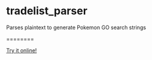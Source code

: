 # tradelist_parser
Parses plaintext to generate Pokemon GO search strings

========

[Try it online!](https://tio.run/##jX1rk9s2k@5nz69QJlWJvYm9ey6ffCq7RUkciRElKpTo8Tgn5YJISIJFEgwv0mje2t/@nm4AlNC0OO@JY3usByRBXLqfvqBVnOu9zP/XPzOZf92yTKTnrxkrBr8N/vHzpkk3rGJN@fPHwc8Pztzzn74OI3/orJwo/PnXwc/ieH4NPvK8eQ2P96zMWJ5wu8Vo6oRzZzF2r014ymX@ahPxwsqkt0X1dyPKOuVWg9UfkReufRfhEytr@Qq@SVlVS1H14TGreVkIGx45azdcegrOeM0KmfSgm6aGq7cl77v8xHlCuvboumP94AM7NDm7CW3gqlKk6U2wEMmOny1o6Y0n7tMFknUtX0NvYiWra1bbvQmd9dpZOwYUOEy30argrJQne3iXrhMGjwhuX8H4geWVBbkzZ7FCgJUbebgFFOLA4n1D3mDmjKaR7qXoxSpYp9W@5KQnsMJW09B9vDSAlbLva5CLRJbMXscLbxyEzuICCjKZHfTvhvPXL5b96EHku9tonPItE6W9Gka@@@B44dMF3pD1Z8PHJi3EswV@ivyl91k/NoeFn/LqJvpN7HbpuWi2Wwv@3ZtM/Kdl9PCgFr5qUr/W5KXZMHs1fomGzhqBnUx7EJkkgsxRMB57q6m6KJUyu4kcRcqLtMn4TbRgJbPfcumEzuoC8Li@hYFslDnp4id3ESx0JxHMZL2/jSZil/LavnTsTXx3rcFmV5dC3gYzLk/krnM3eFzrl@BlJcjqtLDqnDSxvZ@Wq6dxNJqZoe4HQbofiKQBoTwzsqQUGWcFvwnuYMunot7b6AQ2ve@tp67e4DHDFdaHFzIVJ2av@WXge4/O5ALuRZm@AoPE2t@G2aa0t6kzDB0tjJMehKXswF5YdgPKQBjJggzBaBosL9CB92Isu33dhqdpVZSysRfI0PX91TIMorVRKYXIsWFvk6OIa9BJ0Ka3Sc3zmsVS2i3W7mLtjILAvzYoG97bApRJ0iRkEt1gHI1dvQbYETR/2YPKlGe3oULmZ6KIlsHiqdVDoMKojL6CVSpPBR3ylR88LoOZ28KbUvagGdvlPBM1nbDJwp1762uDmvAYG7/fsnLL63j/c3J/bfHghA/uejQdq60Ng0U2NrxxYIDOlm@RipPBX7muGveEn3aSaIQW2eGuJEMeenPNorLmcPPzag8LiXK41RRWSkvPUnmu6l54B9wqtSXExFmtfSUE9qzJ6YVXbMfzHbsNyZxopGChNU4CIuWFsKwxCIwvrpqc/bkg6tOCDiXbbOwOzkJnOFRPQq1KF@gVO8oUSOXGluCBvw7CoeItKWiFUpKVb8PPfLeLG7KW3M/uZDKK9FpSDRq4f1@DuNlIIhxH0TBYmHUIA8EON7G9qMEMSMkorZ/CYBJZMIie/Daeivgg6oYsLN8bzbx1tFCi8yC3W8pEZsHDg6dBkEovvWC5P@9laT83nD5Ng3BhwET2YNjbiqggsA0WK61mapbveGqLirWzmLi@EeiwxKqDeVsgkLDEZnDtV91UDYgsK25fDk9duVqYcJaUtyHUmJTLTQLYDu7CXNchazZYs/JsE9TV2gmfohbKiA1yxbLywyAThL3Mw69z2MDqyhgsQLo/R0@gRtX2/HbO7c30@9Pi82UBs03z8mKvQN8drZ1h9OWLkXcZ2aEg7eZOqEl4XgkFLb3FygutEa3BXJSKTK3BSAxWFgQ3BPJeUq03AYYeKr23OwPbSmTVA6esMCzNd5bAwawbJ8LYO2NvvQ4sgPMj2Qqu@0nLhCMYdCW1SS/YN9j4PdA2ZX1Xwf3OOwItg/BpEqhpl0CjzkQaBECVnvRWBxDn/jZ4gDkittwM5mcdXKGiugkyDtKJxfVZaQ/HDYOxM1o/@dbgVLksU2YvjtUiCH3ns6ZnYO81WqQ64dobRQt7YF9YYWbqi7Mc01mG4Su10TAHiRi6ZKbQjswFEdTO2lt4BoQRZKJ8DaYK2oIzfqpPqr9z93H9aPc200YffG59GO/FAYwuwjNGU28WhJ5mExt2BkG67YMzvgMC22R9eHzOE/Z3I2z1PXpajJ0/Ik9pasTYkfXB9bnYp7IS1HFCWshaJoKYdutgHYw949UoZQzDeeqBt7xkqdixuuxpUAH7K3lNOMYC5lNxx21T9mJ7CZaPJF6GaRCs8beyK2Vcg3HQg6Y8OW/sQfHd8dPQMRA1cK5QBRIJpMeBeBm8BdhqM72aRUey2CgMVI@tCWsEtKVs6BwvgKlHWiTldVPmPWjR74tAo3zLekxyZTVvXrOaa7kD/k@mbeIuvRaCnXsTA2vV7g8Yo6ozz7c/BtkPVgYRxqHrLo0YZNvt@SYGVs2elR0p3oJosciq6jHS4YnU4QUXer5a6uyleQWtmkSepEwItY/GwWMQjIPWIKwlT27bg2DAFaIg63G59FSHq4MoOk6FK/ityYqUztMVZKIglzneMpjrzoJFTRbNKgKrWZMdALepJLTDQs8sz2zoyVnM1fKHly8IAYA3X7rh16UDzEO7if5u2A50Nv@ukdKTVdGj1pps06fxsqY8UMfePApnxrGHtlaHBhFjS1RJydmxIevEW41D1/kUKf8KKJ@Tei5onkebs53kBncHkT6PwXAIm0PLn50oGRhjgnAwL3TAFvMmhr7wmDpIF@5IrZStRLkG@qu6CSdNXhWsjNUwjqPFaumEI9fq3A5FKjFrfG@iSRPYUDy9adlUeQOvRBb3ahHBG/nGpGP5K/DfJ5FuqUvsj0fPfzC7qorFi@whh9W@iQ9agaym0Wjm268ClBKMf6lHAi5wRkDnVoRAcFZR83ThOivX@A6SRDRlRbi5C3s9CldqzSJW0hVC8CptdmS1r/xoMjdOl13Myp28CVYnAcNpQ48ejJaed5A@J@p0uqIx2AJS2xIjoPqB71jvWvIMtqWwJUjozoPQ8ZRlDyoNhBMnXlgbT2DmN0JHOMau7w29cEyYcV7TbgEDBGKj9TBwZni4uvUK2DDc9YmYME2eSBKjAQW0GAc6RKPhjgS7wrhH@8wcEOR5QaIMYDwtNY@TeUGtyCtmmPD/vE2FgermNbW5wc5ZrH2zIjMOM2uW5Nx1wglZk/W5lLvmVeu2Ju44C64yKUEjZ7etoQOZ2@8soc35piGUiRTeR9EOQOA9ZlZnN6moei1XWEwHTSxgjcyCyLZa8por7Q6UyvXsDdcgJ9djEyElt4cGTJOjoHaE74SfgI1qk60pXkFhXIHM9uOwF4VaJLDNPIesvvdSSZ5p8D6Y2vQaxnSj3mIEgzm0XwP9kvHB3r3AHN3RLDCO4@OZctorWMW8qEUfWssSCBvlPiEwspHe3dmmqQ7EarfgTcpeRC@aNcmBMIR5NJ55xpNbVvtaZrfR6gR8iJf1TbDA9XjmOfV0BqPpk7vQck7s9vVrDV7E7gWMIqKfv3iTL84k0LstFbmkfiQCn5oSKAzhBFE4Xxr@L9KY3toCN5w1tdgSx58Fx6zqvzZpqlo@38ZSWTN7I/rB2hlrAJnITaRJRCxTeQurOE8kNVPcsTFDmpeUs@1NrNqLbU2E@RWrGUh6QnvWDvBQQ3tOvB8EzbOjahx0z8Ro8QI0RNEhcVcUTLW6IrFXf73S8rtMBbuFAA1J@FESa/oCVqB9D4IMDOjdmaeDTKz6uwHlL/LbeLUvQaFQxrGahkEwN5QDJqpDmglcpexAY2Mr35kFaxOp28myF8VLu6zyAuZgrLGERmAXI2fsGPAbqw63wWoPpiXgt9HTXlQZUbCPU2811wo0lQ0w2eQ2yJ8LxG@DGTs0e@p/mDuzaGr8B5gUcWZZHwwWUa89lMuKF4xQ2EWwcpfOamWMmromixsmdv1keErM@sAK48hnrX6coe8@uYTCnIxgnjvAPm0IzEF7JTmhkU1M3AbYbncbyGCW6k6Exh176zZAAzCG1Xpg7bMXJDyk9HzotRGgXLWI@xqAtVfpd1z60Yq8YwakM9c0YBHZ1spRpiAr1U77FPhD11lbIExgk5m8FJi7CHaIfVMg37yzu2EafU87oTFyT3zQGJtfGK2TEql3hYA3H1m@J74H0PPOYmo2AisLTgxpGz6B7KPRpUcQbyaMhKAkSTwWmDcZsRQW0VzbCTGDGzZFfQsDhX6QTF0GyngWOMR9WUiRU4dP4C10RLsEy5yYf1cMPUVaRqALaOwQXsIK9PcQduEs0aOjJdOmpP46GwVVSN2/NhizOOd0zEcLTbIBQh8SvwnCRG5SEi54hI0X6Zh0jV6tm9gLy4EU6GX1xVmAtifLquJHYTTNyv3koaPAopFNzmpDGfxo4awDwjLBQiqlThYACykMRoTwYtYOIwM4dMJh4OhRQDka09itDYP9VeypVgE7bDk1WiMu2SnBgGIPvoERkWdyb38dmBwYdk5ImPuKpSC1iJvLB@GlvVXwxEQQhnPFWI6@Y7uvzgJdv1Mt8DKWkk1kgVvONyTb5MF1hzqlBKwJSZ13VwwGrt7KUgm3kbNaPwTh3Br6A4/bHLuZO/LdwJZBYOYDtSDafhotl9pbsgGpVxOZaoFA1Q6Usoyj1cyQEgDjlAYgLLQuZSG0f2cdBksvWlHne8bjvaSu07k7muroxabS0@UMYZXZvp9zzppexw9GNOgCwYhGtNBeoZSlNLx2xapizxlxZCynruObcB4M7E0IpGzJKUm6YLDkkPgT57/vzGGvKXgP3WSiDwUGxDdnor9tGNiViMGKVqsvBH0wAvt5SvbwMYGtprfwp7G3GpFNSuXU0Gkt8z1P@yAGr8PzmN8CNzxNiFU9dP1xNG8zJwlbo9Cu9S59h5Z8J1o5E7oTryNoENadQZA44BBSnrYWXa1d1yd2ci3aOOLaI3FEhOQFIlGtw1nutPkxewomIXH5lUDx9LhNwiAak61XsvPfDXth2tB/@iNyvtgq55soQV4qM/l3LwRBaNvJCZfP50q7jILPT3Z3QGXUJ6Lh1lG4ftTuTegQzYW1MMyT5SVx@FgobkvMxu1sS0zG1aG9fMvLXPbAQqE0I8zGCwEEqiB@VeBRS5NLlveCPCtkJ4H4CmLolMhojJobsQcQO1IdScGCZmBc0Y1IpLRtw6E3DoIHDYGao1lVF@wA5PHAa8K9ZqE3mrlrbTyaBg3R96QFmJ4kYL@aetpHlTbPJEXIBmCV3UI2TULSXS32iNQS1Bu/jcboDaIBs1HoYNLpSi/qrADrsheHdwCZQCYM@gSb2wgMUGVCvoI3ZUYUeRTOjecfFGtCCP4Fw2xLcRNBzw9Nzg7mQ5MGwIEOgq2b30QL3JqlqBQBW@LmDL2V7ajbNOKFroTI@6Kp6zaVrO4D4z1Q3o0g28QNo6HXgqXIboMqVYsGMjEVK1i1mVhlO66YThUGVBixbNMXlUpKAV0mUzIOvQffOIoQ3qSkVza8gQXNSjpnQGF1PBMoQpPnPSBYP5gW8kocaI8JS/2Bph1qJgJOQFW6GiyastnR5LQriMHdXUq9CTYJqWCbHqhkiRYzLTwOqL@p9XEBN2C80ojLEOzXL0F4BalOtFCZV1SY2VFMzAAafCs/3M4C2rMCrJcebzMIdSOV4EOQNMSOgjVewx4xNhHwVNgBtn4TNH184g21r27HNtQYt5ASyB3xiV6wrIH57M07KYUkBo8fgf3pBVrOgfFKRKAF7kVRyELWhFlPveUyWAZrzaBVkxMVO7RFdQD@SALrqxlwxGWbflLQZAwLjEvJdg1ZEKMwcCaRNjpr@SywSR8OL5aLo4kAwTstvE8eMbu2Is@pBnzwFgvXOFKaTPSjGFs6H/piS7k80ljMIvikLXa2wcSknJ7cuKAnzo7UEW/F/lSm7IvMe1NpVZ4h/nHuSzQs92egz4JsIyspEGll2UmFtzL/lKsHBrTkr2a3ARfqSXDDNIqDIOT0mkeBYXi@uxmIR49yT7gcBFXcCwFbl7ejxhnLXolZmljb@5fbwbYdS9OOkm89wEUpN/IVJyFafjn1HlvG3Rb4Q0ovtswp4J9ay4QByBJrGQOFUZ2JPnvEeQZquNTe6Lm7WoIEspUWaFHFxBzQng8k64@lehbGnuNPbFpdsPSged/S8Wc0YMVZbQ7xgK22Dkk6KBoP8EsLETQe4BexEDC1oDanfDClAPaRffMYEwdal90odFeKUdkd2wuzLZZTj3pWYJ@yYt85auEsp/pdWXkomZJMYwd0n0PCgnt2zrQdupo6T3OP6Pwy5lq7YqYCMcLxiIBJxvvkjTCPjgT3xZFoIpBJxntUHjvL0YK@27QXsObUJbeG3WSyMXadrL4LxLONJDv0gkh46ZMkZ2gCePnHwByi4a@AFcuash8ucIHQIz@wTPS5C1aDXtvdxFKRpqJoOq4k31tqOwVYXSKIqLXRqpZNnbI86cGByJSpJL6GZRSGfuCZMB8v6PlJGy1YXrEdJ71erJyJifIBBetF8VJOZgBB1yS04KW9KFxa0LQEAJcm7QAv7UeBIpCY5zxamIBogw7q21gBBsuR05ONoK2MYzfHbMv0JtqA2frC8vomCKS3fiF6buh76y@ayrzwTYURBXYbLuVux/NSptSDP5m4izDQimojwU4qeS@Owiilfkba4CQ7uYvAFk3yYvUKhkdLNw1NtPX8YRu1iln37KkFsyYxRxWdaOyRtOBaZHBXsmG9OVymD4o0ZdILxjI/oB@pD6/PyglAMjvmy8Ach2VpARSWBI4tuOJgZLyC1/tS5zCspyHJYajYSXu6nccZ8Z@fWEKP9K7cR2dsDudWgHZMKRsGinBk1B6y4SPPRcHpwRJ34S1dfTRKnXp7rQEQiVfxGM8G5x17eI1e/vb@WSViKh3tBgWvgbmRneSuPV9nJCsZuOvspSsMhn/cpIK6GFejyDdhK5B/HU7pLNpsZLAAgZ2TM8EUBbj/atCfTcbIRgU9Gs2dmWPgTOW/5D0NMlZinEZntTuhM1oTTZqc@IYaSeNHdzhs87Cbqu4Dq7hkux1ZDKPQmUyeWnBb94HAVNJzoRbuCoiK/7S01y6Gjkm4@8mZOyttbcgt25ViR4zuK1yLErQR4bdrL1wH0cQErEoYC1nVfQ3Q9uM0fDua6uMvCqIRgytYl81mQ@M/6zAaDtvDvRhcSgi3sGGwuBu7R2BRR44BgEMcbkFAmuKYHrsG8jQagVBTb/o6vEOPExmFSbBuw/MIdk8XdGDgPCk1rK94JTH1n9DrwA9WnqHm3WMBFljyJhdx2vReiwmf9OyxSvw01OjEqOq1QRBbuL8JVfvkLJCmrF2rAZnCGw2a5947JJyXHZfM2HVD3xwiA4FcbehZZRvmmTQWgTsPqEVwwFWr6kCQ4zJh6Ax9Z7XWSdAxSOaUkjTaZAtinW6bhyBYTLSjCgw1hfbA2/K7sXnAhA2zfr/BYhAxJ6LTxlkqM/iluYTjB3P4RTJU8diSsEfm98BfezNjBh7xqAIhIld4y0t0B5Mklgc3RH@wO740qDvH90iLQ0pj8TPfhNsPKQ0AWQBc0QfW5xxGk2jrhTMP9JGulB@QdL2G0rCSBae7Mzl07PqTJ3euo1h7zvtAWPQnQZYdLNhHTx@RV5E@Mm8WiKcXE542NHXtirNn4qF3PutSE9uSPdNrWmTPnkHSVTeQuNmAcSLpudDRNAhMvl5JQ8sWGJdniSevUm22PgWTYEFzLfY8zToBZNef66gri2MMHJa3UfSiboXWROgjffBWM5I3w/OtpCLWXTwEQQsC4e9Bk7JJEmEiluMwGo@9CXF34wlzIukmQSvKAGqITrhCBTvlomNMOY8LzwnHOvyjcmT6UNlstyw1DGgYRA8Pju8sbH9GCS1SMpYhtPJNMF4FrGga@RU9NmnKSCbyp8j3nWHrP0hE50CnBaPfI9OThH6PeWAnfQDvNl0eRyHtbsKpBhy7Rv29nLhIJVmJF2x/TkouaDD5AmKiMqf0AVON3ZVWfUeZxpgx1ofHYNSkRv2NwJ7xPTLpKrp5MPgaZJQzow2OohQvBv/khd6XzvUg5Vhi8haCcOGMCdOr900Oo2XwabSAASMNSl4BRdcxqtBdTb3QsT1gLxyoqgK/uLOQOMfQ/G@3NqyZcUBvfDiDQMh0BDoKXZr8kSY6R2Hm@mOXHn1MJWwCpn1rfgCL3FYaYJ/ytsAJWJXuyh2tSZoGBsjoATd3ZVLJlEXNkj4Yr81Zs9vXt/Etz3N@EFSlLBbuTMOwE8Qz70NBpBZ7kkNso1t0tZNcj4cwgHXgGnDHOq4YC96VPO@kglropoFOp5tOMGvh@kPjkgSLv6x6cdz48b5DcHB3j6Yth9FNRKemFm1TAxnItxj46m1SYRonLzcNyYIbOWvYEsNoYoo2nQrWCx/FEROd894GoBRpZgyoNd/V5@3OJfXbXSHo9oZvaMedoTs056tlJxeJguWOVCOywOogEnr@b@aNx4an7yRxg1yhguWdhNGlsxhNnbkBMRX5NrhtSlhIOlIVhbBCyAGOqqCODFj0xo@BscqKKuIruAfDPCGuuCmY3WPtiktks@k48y2UYdpLp3iVBSv/Oi2eofzspkQGyNuM1XhapadBdUK3wzONQQDv/mxOapWdQlAWCjSPZCcAxXOMwoIVTFbJBdqInMXU6@YtnJE5egCGIJrjfXh1KEE6kPkOXX/ZHiFnKRnhKxinDEOTtJad70SL0bQthMJOOIq9DYAlCdk9oAJUyAuWa@OIUE1SQSxz2qI@d3LY1k9tXEWd0gEzObuJwmA2tHzR3IlMAaOm7JLGC1ad02NPXGrPTmkT62ThqfPoR7D6CTVIUIbrBKUxyl9bdcAsGZtg5IQwPTPCzCTJ8JgEgc7VqFKQoIQOXiD4mB5UuyBg0G4PKowBpurDzCPxFrR7SCAaD6qto/nSnEQ68rzjr7LwAi49sA3p0BKwmTMMjGxpQCYJYlWSBhte7jpFhYZuOGkDoWhwNrtdD5pLQR24i8AzDlyAjvQU8RV7BoDrGNZnN8SwrO0XOvK01kz/6ZPrrwnPfzmrUyOKnjxNgNO6NN6Wx1qrjj2QhCSEB4aH1iVgUiwdmv@Ohb4M3wr8EZj7NENOnjp0OHg0fDcBm6UkUsfCeCySxhxH@A4F3VQT8gAKaG3cTBL9V6y@CQp4w5x/r7wMXMiiSEkKwjJYLn2dgrAp4S1JYMwCsVga69QHtGFxEAU/0GoB3tKdGcdYBvZbHyobGOC8kx53gc@NygW3PX2RygjXLvms2vejyiFHjhgoh1tblqf8xii/sOCjODCsoNRzcYmV1k70GOgoxKJqj@YgKDaRGQxYp3YhaSRLEUuTExKE3gh@2@Q3bmrB6Rm1UbT23Aez8sTmu9QwG5bxoaRqDdNQQ1OEIT3DsEObHvgEdqI4gUJWgunRA0vg0VmR/E6ssABbg3dKJcAGcU3SCCv4cw@aNcmGpv3NozEMzZMBq4SRgbPQBHifoPxy7D4uPVPQC3Tr3w3m//XgW6mOK1M3l8opWelslPI1GGxQntKUcrBFXd8kFsB4gb1JCRLB0bhO6Mk1tLDH5mgawC8vnSiABWMxyialaVsPD5GOTvATDWbamGzy6sSJnALrfrF6dFs3B@c0qkLgusJqGmT3EzyW2VafFB4F8wfXPt@NJUd3YHHqNe4sJmBwklSHCoOpOnKByRve3CM5DSeR0eK1j958GYyNF0RUsg/FcMx5Rz2mGFJ5mhhvaMGwmAcNWtMG5@bQZPBb9e0pmkVz@E2Ocxc0pLd0vy7amRYpKEe9eVee/8nx/Sd64MokGsw90Ci2N@MgkVoqPgALjzhJMW8aq3bqKzHzGWtykqsx9SfhsDcb7QKYALWBjReRZ2fioMt4zWG4wR63k0LL5tm4eYdh9Bk2Pq1/lGk9OQ6dOVGUCfrYzFmwMfrP6Fmwb7AKMvne1j2/w2KYB1@1x4Ud2CswDMkraM2KZnCQ@kj22llGg1kwI3FdbJByva9UA9@l5/KxwabRqXuqwTDyo26Drck2UQ0eaL5JLKuMZFaMgtU8mFwg4pm9YhV6/KkZegXxLBPxeV@hXOyBpusSEgtvCtx7EpDM3peXk4k3Y8bYY0BetwArQWZSF7dYAvsP5sHKnsznpjyI2tSE/hyFMw/PqXeOx6tjCqw9Iq/OKXRCFjXTImPmhGuHZBrtoIPtabsJdNAPSEGJnMelfNGHRxfuKAy@zB1aiY23eRRzZ@I64YLCZbVniU79g7W/mjrjwK6dVUjRicYvA68Np@dgY@VgqKa34aqGpVqbWOxq7cwc/E3KJrCYA3E3voeh74xcIOU@YY1ghTFTJ@eLGzogGKnTq@5UwsXaDAbCkyfpTXCHUWRSsGESBoGpaFvvTyzuRTG4g4ZCdhvG9L5NJwt6BXQFnUPmnMiGVswiaKz8QYycvyENKtmJP6@CNsKclOLlRfSAIq@7tdmvYHU4ySP1@s8eg0@myA4s7oSGPSwUBxIoBiXnwQwohElCKI9CFXV/tcUhF9R9aLfYpKKg9HPoe0vjm0pk3SkyYoEwFaDJu0k9LZqrGpjkJPjIHHyv94IfCX24YjtQhWKbcpJUMwlAHz/4rsmrSRO@o6Ep2uAkZUpszccg8E2wo9mcaKXeKxbv@Ym@zmjqPq7b6ecJLQJngWd1SI1mAZiSUBsg7w1R7VeslEB@JeHVYeA/jYKL6X8gXSWg1KyhD2doYZHsATSSFsZ1WNBqFVdMIXVz@8IKc40lre0MlALsBVPFGUkMi2We9LYAcwQLAOn1DkYIlvYhcRJWlvLQkBs4YRjMorEpJghWZ3Xgp94WQPdpneXgc3sK@hkPpQuSCHJBK9jd3yX8rDzQCNeUH458/IDVUfrbpCBBZNHQM4cgCoJlZIxBHGJJaqGTBhUod9BodAQXePzOMSXYAOz6SuwWewYmO6HIUwfs7kUL1iXhAB2Ql5zY3hYMBFgkgjiBgOR6Y087eWBed/TWNor1lLMqZ@Qop91AbkCjvVaDBXZYWfHyQDbatTZ73FzKTl1PNa90et99Jf5VTWksDVv2loYtm5z3Z/pkIo1pzSr4Y@TqkzksjWFUqHV6RbcM4/fmthi2t31MeIq@wVo8uSkRO4qwlM6CFh/NaPL4vM0r79TNb6EKiPs3iUfl9cl1YO6/B1G4IKfXYXnFujyU661Gkc24UIVyo5K8BSiRMSFksAoKrhkw7O2lO6OOhC11Eo6iB2dhLDes2sK@sf1NOMFcqRfjCAHOPwq@BD6VG3F9aeCEo3W3gbrD0VgU6g6fqE2h7tA2UHfoNMDobtoeUcUAr985pJpgpcczyfZ03WX79ENKD64QcAe8nnh5rugLi41Z@sUZUZv0hWXsBYvLa3TufMGi8vY81niS1CTcuWs3xKqUJBrabLb2OaFZNHyITFm5vbgNvYBNZ5ybYM@Nu6eGVRGwNvEfCDlxJGMDVYC2bQAzQSyGHeYWlSasOMGEodAjS7MqVHERs3qXqqwIaRCz9Fxqf8/I8Z9C9zM5@F5iblRP1bQDJpX2FfnDQnsp/ZoZUmhPZ2XC@8nexEx0J3dqtl1P@@AJIqxB2FN/kGMqjwk@uJiIQ8PaGJnasVrUshN6mjhrbx20gT9YaK@0UFG1GMtHs/67NDyWpOrjQ@SOglHQ1soFXlLeRkFvY@3ZkgSOLPzvhj0TNvRH5HzWr4fQiX5PAwHh/yO7jaZYIIFkVfl4NFFnSGHtEyCLO6LzLLxmpWy6KV9rJwyixTry25q5Cc3FpHh@zqhNsXiaD9sqXQfilr8iBTtlgibHzL0WkL1AfQupMXUqYw3t4gLdMZpyILaXafKv8PZrseT265YeOvhXzes9/V4n0n4L49fsSEKfNw6iyVTHLuJ9tWny2ygouVQc7bU6D3zvkzZd0j4IM2ABYzdBMKfY6cA2ovWZwUp6nDlDj/rN7GZfN6lWlqTt0Cd6k1yAVl/@3RUTkPmLvktOexP@Ipc8Tr1171POlyJq5JonPOlsuyEwSCxI6eKR77UAsDKSsXcBd6xEB0Wc3gIxrBGzhNed7yIbOWOT7Vbi9y80O97XABgVSNOkv0HNEvxeNrKqxvi1am2FZLGhgRMLPikaTMxAZ70OtSA@CBi11xpkIOlBOW5JSGEFzEyHLDK2Acus7m@gCr91Dj5gYTdzdGGHZXcFEz0w2F8gUGj2PxhSQ/@S8IPyZrenHme7CZZwrrpfWBO449XlC2tUg@4X1tgtDik7bXWo2Hl8INq3qBgtAjpylitnpgu4VsjB0pTWxLMblLhmyWlVXK2h8e2AcroJbTFQmdKEF29trHNeFQwEELuN1phYUdO02zVmUKzbJFrVgAawbjSgRats/PTd11Q9Xr@J6vTd11RZIMbVxOW82zCYY71bynbQF/zCO2eWvS8mzspSthWvg1/RB/t6i5feFkdWUl/dJwcLFOqJPLJjLxqfQeS86DDR6AmEBlBJEqyp9ydTpSkI19NHWqVpl4IxSWTLxPfmJlNWgbT2t41iuWyaljrBIgkm8VSV@a1q2flCrWsDTBcTpmSyDzAhrzGvZedE08hdB@2ZJIA7Z2Ns9MjTRhe4@eT6ESlvAzZHAsaNsjuCxRhMGxISqKtmJ0oTElivookXercafAVrUiu1azMwKYleuzZOYPKKTusxzN/ydvMKv@Qg3ncuWOGXGYym9iUsV0GDvm88i1OZ3CywbldhV2XJsTx5X2nypCElxi@nMEyl8U6T7/hJf8OT7GuGBTWxMkjdk9OMK68GU@ygKxy5oE8iksMNEpezrK1ntRpBkzmWPaVBsZpvMD2iNoGxtTsMFgvXtnS3qfoqTSzDqJdphNmGMMKEKKhvlStPJodypb4wLsRSqeTgXp6cgcvF2kOhgpKraTAiXgqsPglzzxLVxgsD/AILZ9xtAhzO7AxsMowWYxIKwiaY43@5yRS/MrLT4Fuza1JxafJ7NAHTqtuo9Xtgi3lACnqpruL5i2tXsRKCfYctLqwNKavxAGvKG7bf5xLXr8CAgP0j6JFQu8EOZJPYgZRJycqdgyCZBjpGvkPuzHNSlp22OMn3wD@00H8M3gOvILRRYe8Lne@vwPdLhx4vzXfvTYwRJvw9iTDC1e91TBYufU9CspjPIzB8qnVdGMBuw@gncYLgGOPxH@PowUH@5Pge9fIeVBF4U2dPVXcn92jhr23ixqWNsyTmfCau95l7392nhb82aS0y87Wrl3aRv/bmzpU@//c/f3zlv7sfB1HFy/eZTMRWYDrNAL/WEu9aVneAjmSuirIPajlgSYJ/cTBeBujOyHeDt/zD7sOAP8dpk/ABlqcSvBrIcsDS8sOgxiJSySCT@bs7fcHXGO83@G1w/9MPGv3pB7zq/NMPW3RSgDXw0w@YW8Prn3743//20w8/3mMvvFw/gOG9fq4G/ChBHAiZs/I8ANbIB5vzIOFbBkPyX3dCt/4Krb4q8LfBGmgf3mgJ/BFvUyBZq/lzDVdDf@QWbzwA0cF/HcQMfmJHPpAoSwaqVS3lnervV9Ue@n9/f7d0Vmt3sA6Buw9gx64HIGvcO0A@ANXm5dt38MTXxh76M@E5L2Gw1ePVrbelzNS/3v/nQJuag4wVd/j9zebRfx7a@w@2MNKHgcgH9OudPxz4uXr77i/yBHMzuC3eHe/ZXgDXmu@E/u/Bj4Om4u1QJiKu715/xse7N3V5hj/f0Lv9SVv/efjrrw@sKHievD28u3sDK4YX9WDGz25ZyvL/63r16n/p5fAelBKsN45nRgd68eKCvfyEbe8zlvJ7/O5Fbn66u8@xSFiqPgRtjH@fcKnjD6YCcIw/g7FSVfiDiPUdMNQIyxd/LqSoZK5bIa9SeHpu0eqMZebxx02jPsHVrFrvZVXjD/qrqtRPrFSQivWr@@B39aqOHmDPSfzom9zrH/aS5@qqSuS53ONPTS6PDH84YNgMf4C/U/XJDliueq29qBqhesZAADN18wRP0LFn1U6dyNb/urvHk7tNxvHH52d1w@fnFP/1/j3@45d7NfxzWCws1U5YmIQCrdJ8V6nVSOYCZw6n4h/m4fn9x2s3dM/UZ5c@qhfCTy5vpl4IP6Fvpq/TL/nf2KdVwWPBUti8Ff84wO/5xFV@gjHngxzXCggeICF5BZsfWE/M79SfuNxwreBfuvt5u9TVbhPbwT380h@plx9zYOICxaO6oIAZQ0F4XXknoCDqPvjY6i65tsc1@X/wFT7iH/83v/8Ltlsss4wNRFakGMXTw3sAEZWm8BZVheW1BtY9mL5A7coE@3XF1Fa0RNT1Hx9KXmDexNvk1/tf71EsDRyQ5TCfV3mO4wei25ajrfz8aj5BsffL/b91xSvebtiINGn3oxb1d0pm1fKr@RTe/q87/fNXe5/@Q82fD7R8gLUWmt1ev@L79s2SQbxv8kOFfRWYVSC258t4D35RY41l/GSlRkU1xpGx3r@C0a3f4rt/vLt78@Mg5Fs8igUP5OZOMVb3xNWRK301KLi5090b9Rd2udLvcPkgV3pA3RCGE1eBWlMDsIsrFKPwekVTq2HG2@ImGoDUBBMQbpVrtWK6oFeLuTXcVv19mTaz/Qbv3w/u310//UV9@MsAZ/RNZwhx/SjnmurSe1TJDaaJYK4Jt4YWmH119wbHrcITomboOo//qh4Ej9bjqAbxDWwN@5LLlH6ERb1Fwai0tf4QmlvD2CqC9nLQB2@gQ9/dT4mPVs9c73qRPJc10Iqg249p7/Rne/u/eh6o9/z1SddpeUPmvL1KjXq85/FBiQJruI2w0YJB3wRFSQ4W@AA0N5Cskh@FbCpQyOpZdzicKc/fXp7zbvDbb4P/@DhAzXgVTBehhRoTrzGfq8vUZ6Sn8KfqZJDDgxJgcPm5xsKG2Bn94pZYxMY3uvGfphfwP4jZmpW1FnGtUEBx8O@KAWLdAaRSSii0HbFIWFee4CqCIVFNrttLPccpivRsCVWzUbYiBxlv5Es7MMllANRdriOT4BDi3sEpbTkqPKyyxsnqHmzlN2ZdtNf@oi41Au@1S38x16Ly@VFtPk0er@oQr7Nf1lqd7/Russc9qcz83/VcBhrS3DtR2x/GzNsaAYwTjENzne1cj56iU7@2PP76kWKeuhP01dTEv8n56bqebFJ2WSV/qQ4EJa4r2geJK6/es1qtVEyG4LoDgkg/0wE9gPSZl4fAx0SjtENhmr5r1yiqtuvKwU5AC3zKr9g9nBZQr/g7P18H3h5jvebNMmo7gpuvo7z0fut@@qe54q/BL78N7NteVsi/uKxzlXqnPz4OHnEQ9@qdK3wRplQMapjqtor5Lz0aH8EEqAcbPDpZaq10Vdjf7SnYmQPQjDI9KinzVo0azHhLy5Hvo@nzJtSNKi3b1B@w881ygondAA8bLA0NQ1gNvsrfitHM/HD3JtCuGmhXcvyWA3OvnTjy/IN5jJZwH7Aec12h2Hl7b5wHqMrfvNFXoir8xeol0rm//vwPlPPtgJuGap20LMTYsLB9f73/8E2K/G2FBbCTt7ga31a8fvvnrbGwrJR3XdJ4WZx/vYP/6ECbx8ntTbvF6s29@jeW1ShbmXgxwkwPu6vHaEkcE7zWMMDLe3y32EAHvrsI@/YKXPf/46PaZu3jL@ImQ2dDkXKys0BxaQYCfbfuAowEZnuHX4JAmDG@BLQ@WNOiZa26DuZr8MNvA1uwqZ1ijc0vym@AD7Tn5fD9rGAP7hU1vNz77s68LZl8o95@1HIKC40rzg@iYaBNAqWb1ef0QnPzyz9s98a7y7OuA9nKFH0rJP@/4B962VnN3v3zn/8P)
